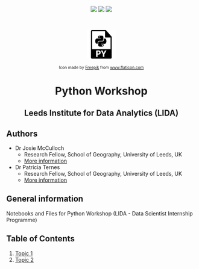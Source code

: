 <!-- PROJECT SHIELDS -->
<p align="center">
    <a href="https://github.com/patricia-ternes/LIDA-python-workshop/graphs/contributors" alt="Contributors">
        <img src="https://img.shields.io/github/contributors/patricia-ternes/LIDA-python-workshop?color=%2366FFC3&logo=GitHub&logoColor=%2366FFC3&style=for-the-badge" /></a>
     <a href="https://github.com/patricia-ternes/LIDA-python-workshop/blob/main/LICENSE" alt="License">
        <img src="https://img.shields.io/github/license/patricia-ternes/LIDA-python-workshop?color=FFB3BC&style=for-the-badge" /></a>
    <a href="https://lida.leeds.ac.uk/"  alt="LIDA page">
        <img src="https://img.shields.io/badge/-🌐LIDA-black.svg?style=for-the-badge&logo=🌐&colorB=555&logoColor=99F4FB" /></a>
</p>

<!-- PROJECT LOGO -->
<br />
<p align="center">
    <img src="inputs/icons/python-file-symbol.svg" alt="Logo" width="15% id="logo">
    <p  align="center" style="font-size:0.75em;">Icon made by <a href="https://www.freepik.com" title="Freepik">Freepik</a> from <a href="https://www.flaticon.com/" title="Flaticon">www.flaticon.com</a></p>
    <h1 align="center">Python Workshop</h1>
    <h2 align="center">Leeds Institute for Data Analytics (LIDA)</h2>
</p>

## Authors

* Dr Josie McCulloch
  * Research Fellow, School of Geography, University of Leeds, UK
  * [More information](https://environment.leeds.ac.uk/geography/staff/9706/dr-josie-mcculloch)
* Dr Patricia Ternes
  * Research Fellow, School of Geography, University of Leeds, UK
  * [More information](https://patricia-ternes.github.io/)

## General information
Notebooks and Files for Python Workshop (LIDA - Data Scientist Internship Programme)

## Table of Contents
1. [Topic 1](#)
1. [Topic 2](#)